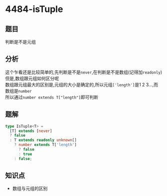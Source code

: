 # 4484-isTuple
## 题目
判断是不是元组
## 分析
这个乍看还是比较简单的,先判断是不是`never`,在判断是不是数组(记得加`readonly`)  
但是,数组跟元组如何区分呢  
数组跟元组最大的区别是,元组的大小是确定的,所以元组`['length']`是1 2 3...,而数组是`number`  
所以通过`number extends T["length"]`即可判断
## 题解
```ts
type IsTuple<T> =
  [T] extends [never]
  ? false
  : T extends readonly unknown[]
    ? number extends T['length']
      ? false
      : true
    : false;
```
## 知识点
- 数组与元组的区别